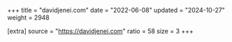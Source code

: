 +++
title = "davidjenei.com"
date = "2022-06-08"
updated = "2024-10-27"
weight = 2948

[extra]
source = "https://davidjenei.com"
ratio = 58
size = 3
+++
